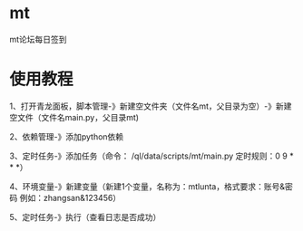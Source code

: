 # mt
mt论坛每日签到
# 使用教程
  1、打开青龙面板，脚本管理-》新建空文件夹（文件名mt，父目录为空）-》新建空文件（文件名main.py，父目录mt)
  
  2、依赖管理-》添加python依赖
  
  3、定时任务-》添加任务（命令：	/ql/data/scripts/mt/main.py 定时规则：0 9 * * *）
  
  4、环境变量-》新建变量（新建1个变量，名称为：mtlunta，格式要求：账号&密码 例如：zhangsan&123456）
  
  5、定时任务-》执行（查看日志是否成功）
